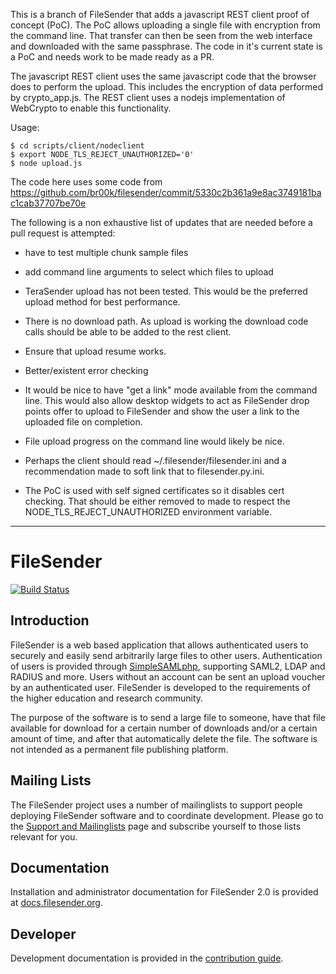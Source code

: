 
This is a branch of FileSender that adds a javascript REST client
proof of concept (PoC). The PoC allows uploading a single file with
encryption from the command line. That transfer can then be seen from
the web interface and downloaded with the same passphrase. The code in
it's current state is a PoC and needs work to be made ready as a PR.

The javascript REST client uses the same javascript code that the
browser does to perform the upload. This includes the encryption of
data performed by crypto_app.js. The REST client uses a nodejs
implementation of WebCrypto to enable this functionality.

Usage:

```
$ cd scripts/client/nodeclient
$ export NODE_TLS_REJECT_UNAUTHORIZED='0'
$ node upload.js 
```

The code here uses some code from 
https://github.com/br00k/filesender/commit/5330c2b361a9e8ac3749181bac1cab37707be70e

The following is a non exhaustive list of updates that are needed
before a pull request is attempted:

* have to test multiple chunk sample files

* add command line arguments to select which files to upload

* TeraSender upload has not been tested. This would be the preferred
  upload method for best performance.

* There is no download path. As upload is working the download code
  calls should be able to be added to the rest client.

* Ensure that upload resume works.

* Better/existent error checking

* It would be nice to have "get a link" mode available from the
  command line. This would also allow desktop widgets to act as
  FileSender drop points offer to upload to FileSender and show the
  user a link to the uploaded file on completion.

* File upload progress on the command line would likely be nice.

* Perhaps the client should read ~/.filesender/filesender.ini and a
  recommendation made to soft link that to filesender.py.ini.

* The PoC is used with self signed certificates so it disables cert
  checking. That should be either removed to made to respect the
  NODE_TLS_REJECT_UNAUTHORIZED environment variable.

------------------------------------------------------------------

# FileSender

[![Build Status](https://travis-ci.org/filesender/filesender.svg?branch=master)](https://travis-ci.org/filesender/filesender)

## Introduction

FileSender is a web based application that allows authenticated users to securely and easily send arbitrarily large files to other users.  Authentication of users is provided through [SimpleSAMLphp](http://simplesamlphp.org/docs/stable/simplesamlphp-idp#section_2), supporting SAML2, LDAP and RADIUS and more.  Users without an account can be sent an upload voucher by an authenticated user.  FileSender is developed to the requirements of the higher education and research community.

The purpose of the software is to send a large file to someone, have that file available for download for a certain number of downloads and/or a certain amount of time, and after that automatically delete the file.  The software is not intended as a permanent file publishing platform.

## Mailing Lists
The FileSender project uses a number of mailinglists to support people deploying FileSender software and to coordinate development. Please go to the [Support and Mailinglists](http://filesender.org) page and subscribe yourself to those lists relevant for you.

## Documentation
Installation and administrator documentation for FileSender 2.0 is provided at [docs.filesender.org](http://docs.filesender.org).

## Developer
Development documentation is provided in the [contribution guide](CONTRIBUTE.md).


